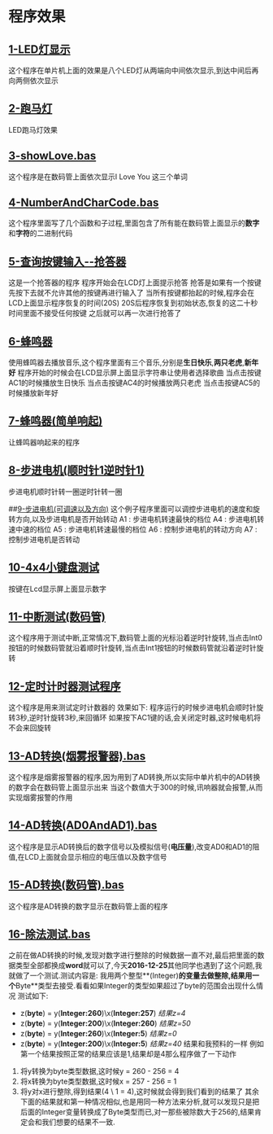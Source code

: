 # 程序效果

## [1-LED灯显示](1-LED灯显示.bas)
这个程序在单片机上面的效果是八个LED灯从两端向中间依次显示,到达中间后再向两侧依次显示

## [2-跑马灯](2-跑马灯.bas)
LED跑马灯效果

## [3-showLove.bas](3-showLove.bas)
这个程序是在数码管上面依次显示I Love You 这三个单词

## [4-NumberAndCharCode.bas](4-NumberAndCharCode.bas)
这个程序里面写了几个函数和子过程,里面包含了所有能在数码管上面显示的**数字**和**字符**的二进制代码

## [5-查询按键输入--抢答器](5-查询按键输入--抢答器.bas)
这是一个抢答器的程序
程序开始会在LCD灯上面提示抢答
抢答是如果有一个按键先按下去就不允许其他的按键再进行输入了
当所有按键都抬起的时候,程序会在LCD上面显示程序恢复的时间(20S)
20S后程序恢复到初始状态,恢复的这二十秒时间里面不接受任何按键
之后就可以再一次进行抢答了

## [6-蜂鸣器](6-蜂鸣器.bas)
使用蜂鸣器去播放音乐,这个程序里面有三个音乐,分别是**生日快乐**,**两只老虎**,**新年好**
程序开始的时候会在LCD显示屏上面显示字符串让使用者选择歌曲
当点击按键AC1的时候播放生日快乐
当点击按键AC4的时候播放两只老虎
当点击按键AC5的时候播放新年好

## [7-蜂鸣器(简单响起)](7-蜂鸣器\(简单响起\).bas)
让蜂鸣器响起来的程序

## [8-步进电机(顺时针1逆时针1)](8-步进电机\(顺时针1逆时针1\).bas)
步进电机顺时针转一圈逆时针转一圈

##[9-步进电机(可调速以及方向)](9-步进电机(可调速以及方向).bas)
这个例子程序里面可以调控步进电机的速度和旋转方向,以及步进电机是否开始转动
A1 : 步进电机转速最快的档位
A4 : 步进电机转速中速的档位
A5 : 步进电机转速最慢的档位
A6 : 控制步进电机的转动方向
A7 : 控制步进电机是否转动

## [10-4x4小键盘测试](10-4x4小键盘测试.bas)
按键在Lcd显示屏上面显示数字

## [11-中断测试(数码管)](11-中断测试\(数码管\).bas)
这个程序用于测试中断,正常情况下,数码管上面的光标沿着逆时针旋转,当点击Int0按钮的时候数码管就沿着顺时针旋转,当点击Int1按钮的时候数码管就沿着逆时针旋转

## [12-定时计时器测试程序](12-定时器的使用.bas)
这个程序是用来测试定时计数器的
效果如下:
程序运行的时候步进电机会顺时针旋转3秒,逆时针旋转3秒,来回循环
如果按下AC1键的话,会关闭定时器,这时候电机将不会来回旋转

## [13-AD转换(烟雾报警器).bas](13-AD转换\(烟雾报警器\).bas)
这个程序是烟雾报警器的程序,因为用到了AD转换,所以实际中单片机中的AD转换的数字会在数码管上面显示出来
当这个数值大于300的时候,讯响器就会报警,从而实现烟雾报警的作用

## [14-AD转换(AD0AndAD1).bas](14-AD转换\(AD0AndAD1\).bas)
这个程序是显示AD转换后的数字信号以及模拟信号(**电压量**),改变AD0和AD1的阻值,在LCD上面就会显示相应的电压值以及数字信号

## [15-AD转换(数码管).bas](15-AD转换\(数码管\).bas)

这个程序是AD转换的数字显示在数码管上面的程序

## [16-除法测试.bas](16-除法测试.bas)
之前在做AD转换的时候,发现对数字进行整除的时候数据一直不对,最后把里面的数据类型全部都换成**word**就可以了,今天**2016-12-25**其他同学也遇到了这个问题,我就做了一个测试.测试内容是:
 我用两个整型**(Integer)**的变量去做整除,结果用一个**Byte**类型去接受.看看如果Integer的类型如果超过了byte的范围会出现什么情况
 测试如下:
  + z(**byte**) = y(**Integer:260**)\x(**Integer:257**)  *结果z=4*
  + z(**byte**) = y(**Integer:200**)\x(**Integer:260**)  *结果z=50*
  + z(**byte**) = y(**Integer:260**)\x(**Integer:5**)  *结果z=0*
  + z(**byte**) = y(**Integer:200**)\x(**Integer:5**)  *结果z=40*
    结果和我预料的一样
    例如第一个结果按照正常的结果应该是1,结果却是4那么程序做了一下动作
   1. 将y转换为byte类型数据,这时候y = 260 - 256 = 4
   2. 将x转换为byte类型数据,这时候x = 257 - 256 = 1
   3. 将y对x进行整除,得到结果(4 \ 1 = 4),这时候就会得到我们看到的结果了
      其余下面的结果就和第一种情况相似,也是用同一种方法来分析,就可以发现只是把后面的Integer变量转换成了Byte类型而已,对一那些被除数大于256的,结果肯定会和我们想要的结果不一致.

